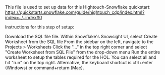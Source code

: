 This file is used to set up data for this Hightouch-Snowflake quickstart: https://quickstarts.snowflake.com/guide/hightouch_cdp/index.html?index=../..index#0

Instructions for this step of setup:
 
Download the SQL file file.
Within Snowflake's Snowsight UI, select Create Worksheet from the SQL file
From the sidebar on the left, navigate to the Projects > Worksheets
Click the "..." in the top right corner and select "Create Worksheet from SQL File" from the drop-down menu
Run the entire worksheet to setup the tables required for the HOL. You can select all and hit "run" on the top right. Alternative, the keyboard shortcut is ctrl+enter (Windows) or command+return (Mac).
